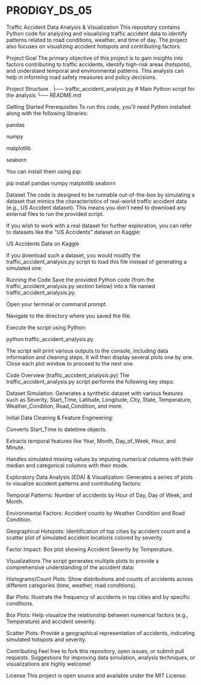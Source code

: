 # PRODIGY_DS_05

Traffic Accident Data Analysis & Visualization
This repository contains Python code for analyzing and visualizing traffic accident data to identify patterns related to road conditions, weather, and time of day. The project also focuses on visualizing accident hotspots and contributing factors.

Project Goal
The primary objective of this project is to gain insights into factors contributing to traffic accidents, identify high-risk areas (hotspots), and understand temporal and environmental patterns. This analysis can help in informing road safety measures and policy decisions.

Project Structure
.
├── traffic_accident_analysis.py  # Main Python script for the analysis
└── README.md

Getting Started
Prerequisites
To run this code, you'll need Python installed along with the following libraries:

pandas

numpy

matplotlib

seaborn

You can install them using pip:

pip install pandas numpy matplotlib seaborn

Dataset
The code is designed to be runnable out-of-the-box by simulating a dataset that mimics the characteristics of real-world traffic accident data (e.g., US Accident dataset). This means you don't need to download any external files to run the provided script.

If you wish to work with a real dataset for further exploration, you can refer to datasets like the "US Accidents" dataset on Kaggle:

US Accidents Data on Kaggle

If you download such a dataset, you would modify the traffic_accident_analysis.py script to load this file instead of generating a simulated one.

Running the Code
Save the provided Python code (from the traffic_accident_analysis.py section below) into a file named traffic_accident_analysis.py.

Open your terminal or command prompt.

Navigate to the directory where you saved the file.

Execute the script using Python:

python traffic_accident_analysis.py

The script will print various outputs to the console, including data information and cleaning steps. It will then display several plots one by one. Close each plot window to proceed to the next one.

Code Overview (traffic_accident_analysis.py)
The traffic_accident_analysis.py script performs the following key steps:

Dataset Simulation: Generates a synthetic dataset with various features such as Severity, Start_Time, Latitude, Longitude, City, State, Temperature, Weather_Condition, Road_Condition, and more.

Initial Data Cleaning & Feature Engineering:

Converts Start_Time to datetime objects.

Extracts temporal features like Year, Month, Day_of_Week, Hour, and Minute.

Handles simulated missing values by imputing numerical columns with their median and categorical columns with their mode.

Exploratory Data Analysis (EDA) & Visualization: Generates a series of plots to visualize accident patterns and contributing factors:

Temporal Patterns: Number of accidents by Hour of Day, Day of Week, and Month.

Environmental Factors: Accident counts by Weather Condition and Road Condition.

Geographical Hotspots: Identification of top cities by accident count and a scatter plot of simulated accident locations colored by severity.

Factor Impact: Box plot showing Accident Severity by Temperature.

Visualizations
The script generates multiple plots to provide a comprehensive understanding of the accident data:

Histograms/Count Plots: Show distributions and counts of accidents across different categories (time, weather, road conditions).

Bar Plots: Illustrate the frequency of accidents in top cities and by specific conditions.

Box Plots: Help visualize the relationship between numerical factors (e.g., Temperature) and accident severity.

Scatter Plots: Provide a geographical representation of accidents, indicating simulated hotspots and severity.

Contributing
Feel free to fork this repository, open issues, or submit pull requests. Suggestions for improving data simulation, analysis techniques, or visualizations are highly welcome!

License
This project is open source and available under the MIT License.
